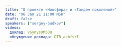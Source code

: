 ```yaml
---
title: "О проекте «Ноосфера» и «Тандем поколений»"
date: "06 Jan 21 11:00 MSK"
draft: false
speakers: ["sergey-budkov"]
videos:
  доклад: V6ynysDM5OU
  обсуждение доклада: DTB_acbfsrI
---
```

